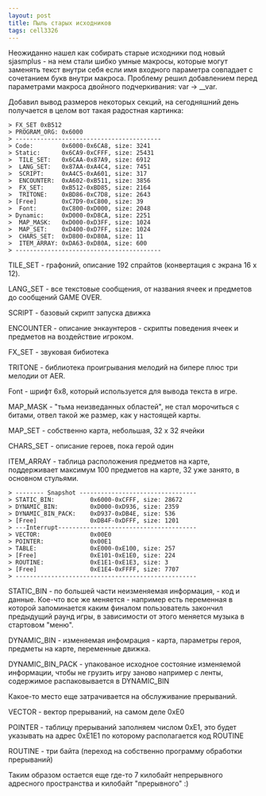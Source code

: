 ```yaml
---
layout: post
title: Пыль старых исходников
tags: cell3326
---
```


Неожиданно нашел как собирать старые исходники под новый sjasmplus - на нем стали шибко умные макросы, которые могут заменять текст внутри себя если имя входного параметра совпадает с сочетанием букв внутри макроса. Проблему 
решил добавлением перед параметрами макроса двойного подчеркивания: var -> __var.

Добавил вывод размеров некоторых секций, на сегодняшний день получается в целом вот такая радостная картинка:

```
> FX_SET 0xB512
> PROGRAM_ORG: 0x6000
> -----------------------------------------
> Code:        0x6000-0x6CA8, size: 3241
> Static:      0x6CA9-0xCFFF, size: 25431
>  TILE_SET:   0x6CAA-0x87A9, size: 6912
>  LANG_SET:   0x87AA-0xA4C4, size: 7451
>  SCRIPT:     0xA4C5-0xA601, size: 317
>  ENCOUNTER:  0xA602-0xB511, size: 3856
>  FX_SET:     0xB512-0xBD85, size: 2164
>  TRITONE:    0xBD86-0xC7D8, size: 2643
> [Free]       0xC7D9-0xC800, size: 39
>  Font:       0xC800-0xD000, size: 2048
> Dynamic:     0xD000-0xD8CA, size: 2251
>  MAP_MASK:   0xD000-0xD3FF, size: 1024
>  MAP_SET:    0xD400-0xD7FF, size: 1024
>  CHARS_SET:  0xD800-0xD80A, size: 11
>  ITEM_ARRAY: 0xDA63-0xD80A, size: 600
> -----------------------------------------
```

TILE_SET - графоний, описание 192 спрайтов (конвертация с экрана 16 x 12).

LANG_SET - все текстовые сообщения, от названия ячеек и предметов до сообщений GAME OVER.

SCRIPT - базовый скрипт запуска движка

ENCOUNTER - описание энкаунтеров - скрипты поведения ячеек и предметов на воздействие игроком.

FX_SET - звуковая бибиотека

TRITONE - библиотека проигрывания мелодий на бипере плюс три мелодии от AER.

Font - шрифт 6x8, который используется для вывода текста в игре.

MAP_MASK - "тьма неизведанных областей", не стал морочиться с битами, отвел такой же размер, как у настоящей карты.

MAP_SET - собственно карта, небольшая, 32 x 32 ячейки

CHARS_SET - описание героев, пока герой один

ITEM_ARRAY - таблица расположения предметов на карте, поддерживает максимум 100 предметов на карте, 32 уже занято, в основном стульями.

```
> -------- Snapshot ---------------------------------
> STATIC_BIN:          0x6000-0xCFFF, size: 28672
> DYNAMIC_BIN:         0xD000-0xD936, size: 2359
> DYNAMIC_BIN_PACK:    0xD937-0xDB4E, size: 536
> [Free]               0xDB4F-0xDFFF, size: 1201
> ---Interrupt---------------------------------------
> VECTOR:              0x00E0
> POINTER:             0x00E1
> TABLE:               0xE000-0xE100, size: 257
> [Free]               0xE101-0xE1E0, size: 224
> ROUTINE:             0xE1E1-0xE1E3, size: 3
> [Free]               0xE1E4-0xFFFF, size: 7707
> ---------------------------------------------------
```

STATIC_BIN - по большей части неизменяемая информация, - код и данные. Кое-что все же меняется - например
есть переменная в которой запоминается каким финалом пользователь закончил предыдущий раунд игры, в зависимости
от этого меняется музыка в стартовом "меню".

DYNAMIC_BIN -  изменяемая инфомрация - карта, параметры героя, предметы на карте, переменные движка.

DYNAMIC_BIN_PACK - упакованое исходное состояние изменяемой информации, чтобы не грузить игру заново например
с ленты, содержимое распаковывается в DYNAMIC_BIN

Какое-то место еще затрачивается на обслуживание прерываний.

VECTOR - вектор прерываний, на самом деле 0xE0

POINTER - таблицу прерываний заполняем числом 0xE1, это будет указывать на адрес 0xE1E1 по которому располагается код ROUTINE

ROUTINE - три байта (переход на собственно программу обработки прерываний)

Таким образом остается еще где-то 7 килобайт непрерывного адресного пространства и килобайт "прерывного" :)
